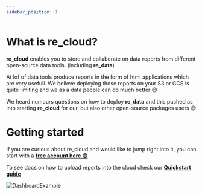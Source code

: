 ```yaml
---
sidebar_position: 1
---
```


# What is re_cloud?

**re_cloud** enables you to store and collaborate on data reports from different open-source data tools. (including **re_data**)

At lof of data tools produce reports in the form of html applications which are very usefull. We believe deploying those reports on your S3 or GCS is quite limiting and we as a data people can do much better 😊 

We heard numours questions on how to deploy **re_data** and this pushed as into starting **re_cloud** for our, but also other open-source packages users 😊

# Getting started

If you are curious about re_cloud and would like to jump right into it, you can start with a **[free account here 😊](https://cloud.getre.io/#/register)**

To see docs on how to upload reports into the cloud check our **[Quickstart guide](/docs/re_cloud/quickstart)**

![DashboardExample](/screenshots/cloud/dashboard.png)